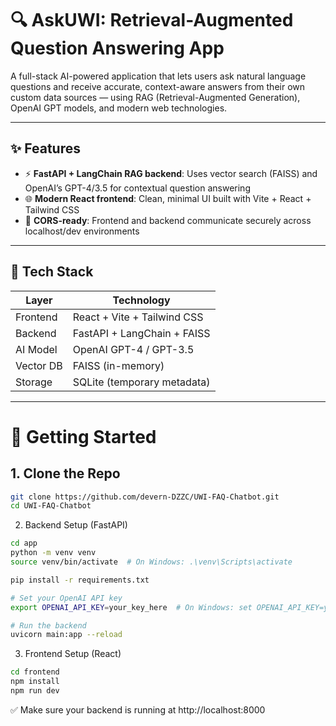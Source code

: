 # 🔍 AskUWI: Retrieval-Augmented Question Answering App

A full-stack AI-powered application that lets users ask natural language questions and receive accurate, context-aware answers from their own custom data sources — using RAG (Retrieval-Augmented Generation), OpenAI GPT models, and modern web technologies.

---

## ✨ Features

- ⚡ **FastAPI + LangChain RAG backend**: Uses vector search (FAISS) and OpenAI’s GPT-4/3.5 for contextual question answering
- 🌐 **Modern React frontend**: Clean, minimal UI built with Vite + React + Tailwind CSS
- 🔗 **CORS-ready**: Frontend and backend communicate securely across localhost/dev environments

---

## 🧠 Tech Stack

| Layer     | Technology                  |
|----------|------------------------------|
| Frontend | React + Vite + Tailwind CSS  |
| Backend  | FastAPI + LangChain + FAISS  |
| AI Model | OpenAI GPT-4 / GPT-3.5       |
| Vector DB| FAISS (in-memory)            |
| Storage  | SQLite (temporary metadata)  |

---

# 🚀 Getting Started

## 1. Clone the Repo

```bash
git clone https://github.com/devern-DZZC/UWI-FAQ-Chatbot.git
cd UWI-FAQ-Chatbot
```

2. Backend Setup (FastAPI)
```bash
cd app
python -m venv venv
source venv/bin/activate  # On Windows: .\venv\Scripts\activate

pip install -r requirements.txt

# Set your OpenAI API key
export OPENAI_API_KEY=your_key_here  # On Windows: set OPENAI_API_KEY=your_key_here

# Run the backend
uvicorn main:app --reload

```

3. Frontend Setup (React)
```bash
cd frontend
npm install
npm run dev
```

✅ Make sure your backend is running at http://localhost:8000



